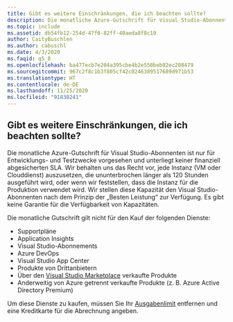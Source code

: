 ```yaml
---
title: Gibt es weitere Einschränkungen, die ich beachten sollte?
description: Die monatliche Azure-Gutschrift für Visual Studio-Abonnenten ist nur für Entwicklungs- und Testzwecke vorgesehen und unterliegt keiner finanziell abgesicherten SLA...
ms.topic: include
ms.assetid: db54fb12-254d-47f0-82ff-40aeda8f8c10
author: CaityBuschlen
ms.author: cabuschl
ms.date: 4/3/2020
ms.faqid: q5_8
ms.openlocfilehash: ba477ecb7e204a395cbe4b2e550beb82ec208479
ms.sourcegitcommit: 967c2f8c1b3f805cf42c0246389517689d971b53
ms.translationtype: HT
ms.contentlocale: de-DE
ms.lasthandoff: 11/25/2020
ms.locfileid: "91838241"
---
```

## <a name="are-there-any-other-limitations-i-should-be-aware-of"></a>Gibt es weitere Einschränkungen, die ich beachten sollte?

Die monatliche Azure-Gutschrift für Visual Studio-Abonnenten ist nur für Entwicklungs- und Testzwecke vorgesehen und unterliegt keiner finanziell abgesicherten SLA. Wir behalten uns das Recht vor, jede Instanz (VM oder Clouddienst) auszusetzen, die ununterbrochen länger als 120 Stunden ausgeführt wird, oder wenn wir feststellen, dass die Instanz für die Produktion verwendet wird. Wir stellen diese Kapazität den Visual Studio-Abonnenten nach dem Prinzip der „Besten Leistung“ zur Verfügung. Es gibt keine Garantie für die Verfügbarkeit von Kapazitäten.

Die monatliche Gutschrift gilt nicht für den Kauf der folgenden Dienste:

- Supportpläne
- Application Insights
- Visual Studio-Abonnements
- Azure DevOps
- Visual Studio App Center
- Produkte von Drittanbietern
- Über den [Visual Studio Marketplace](https://marketplace.visualstudio.com/) verkaufte Produkte
- Anderweitig von Azure getrennt verkaufte Produkte (z. B. Azure Active Directory Premium)

Um diese Dienste zu kaufen, müssen Sie Ihr [Ausgabenlimit](https://docs.microsoft.com/azure/billing/billing-spending-limit) entfernen und eine Kreditkarte für die Abrechnung angeben.
